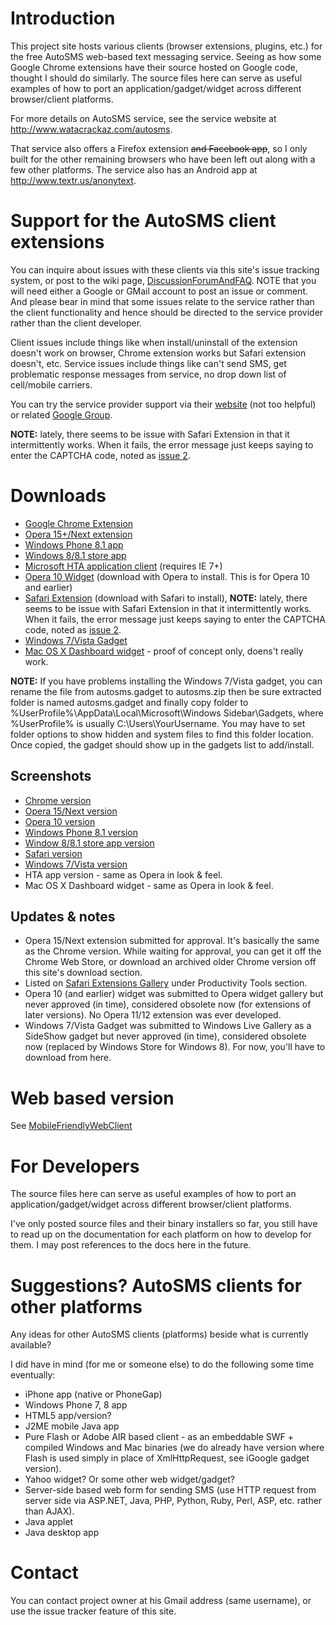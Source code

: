 # Introduction #

This project site hosts various clients (browser extensions, plugins, etc.) for the free AutoSMS web-based text messaging service. Seeing as how some Google Chrome extensions have their source hosted on Google code, thought I should do similarly. The source files here can serve as useful examples of how to port an application/gadget/widget across different browser/client platforms.

For more details on AutoSMS service, see the service website at http://www.watacrackaz.com/autosms.

That service also offers a Firefox extension ~~and Facebook app~~, so I only built for the other remaining browsers who have been left out along with a few other platforms. The service also has an Android app at http://www.textr.us/anonytext.

# Support for the AutoSMS client extensions #

You can inquire about issues with these clients via this site's issue tracking system, or post to the wiki page, [DiscussionForumAndFAQ](DiscussionForumAndFAQ.md). NOTE that you will need either a Google or GMail account to post an issue or comment. And please bear in mind that some issues relate to the service rather than the client functionality and hence should be directed to the service provider rather than the client developer.

Client issues include things like when install/uninstall of the extension doesn't work on browser, Chrome extension works but Safari extension doesn't, etc. Service issues include things like can't send SMS, get problematic response messages from service, no drop down list of cell/mobile carriers.

You can try the service provider support via their [website](http://www.watacrackaz.com/autosms) (not too helpful) or related [Google Group](http://groups.google.com/group/anonytext).

**NOTE:** lately, there seems to be issue with Safari Extension in that it intermittently works. When it fails, the error message just keeps saying to enter the CAPTCHA code, noted as [issue 2](http://code.google.com/p/autosmsclients/issues/detail?id=2).

# Downloads #

  * [Google Chrome Extension](https://chrome.google.com/extensions/detail/ldchbhmddhdbdbhlmhhbbmimlaakplol)
  * [Opera 15+/Next extension](https://addons.opera.com/en/extensions/details/autosms/?display=en)
  * [Windows Phone 8.1 app](http://www.windowsphone.com/en-us/store/app/autosms-client/036c352d-99ff-4fba-9aae-8886b6177a2f)
  * [Windows 8/8.1 store app](http://apps.microsoft.com/windows/app/autosms-client/0c89f13a-c1b0-4095-ae05-952c9ebb0987)
  * [Microsoft HTA application client](http://autosmsclients.googlecode.com/files/autosmshta.zip) (requires IE 7+)
  * [Opera 10 Widget](http://autosmsclients.googlecode.com/files/autosms.wgt) (download with Opera to install. This is for Opera 10 and earlier)
  * [Safari Extension](http://autosmsclients.googlecode.com/files/autosms.safariextz) (download with Safari to install), **NOTE:** lately, there seems to be issue with Safari Extension in that it intermittently works. When it fails, the error message just keeps saying to enter the CAPTCHA code, noted as [issue 2](http://code.google.com/p/autosmsclients/issues/detail?id=2).
  * [Windows 7/Vista Gadget](http://autosmsclients.googlecode.com/files/autosms.gadget)
  * [Mac OS X Dashboard widget](http://code.google.com/p/autosmsclients/downloads/detail?name=autosms.wdgt.zip) - proof of concept only, doens't really work.

**NOTE:** If you have problems installing the Windows 7/Vista gadget, you can rename the file from autosms.gadget to autosms.zip then be sure extracted folder is named autosms.gadget and finally copy folder to %UserProfile%\AppData\Local\Microsoft\Windows Sidebar\Gadgets, where %UserProfile% is usually C:\Users\YourUsername. You may have to set folder options to show hidden and system files to find this folder location. Once copied, the gadget should show up in the gadgets list to add/install.

## Screenshots ##

  * [Chrome version](https://chrome.google.com/extensions/detail/ldchbhmddhdbdbhlmhhbbmimlaakplol)
  * [Opera 15/Next version](https://addons.opera.com/en/extensions/details/autosms/?display=en)
  * [Opera 10 version](http://dlweb.s3.amazonaws.com/software/plugins/opera/autosms_opera_screenshot.png)
  * [Windows Phone 8.1 version](http://www.windowsphone.com/en-us/store/app/autosms-client/036c352d-99ff-4fba-9aae-8886b6177a2f)
  * [Window 8/8.1 store app version](http://apps.microsoft.com/windows/app/autosms-client/0c89f13a-c1b0-4095-ae05-952c9ebb0987)
  * [Safari version](http://dlweb.s3.amazonaws.com/software/plugins/safari/autosms-safari_screenshot2.png)
  * [Windows 7/Vista version](http://dlweb.s3.amazonaws.com/software/plugins/win7vista/autosmswingadget.png)
  * HTA app version - same as Opera in look & feel.
  * Mac OS X Dashboard widget - same as Opera in look & feel.

## Updates & notes ##

  * Opera 15/Next extension submitted for approval. It's basically the same as the Chrome version. While waiting for approval, you can get it off the Chrome Web Store, or download an archived older Chrome version off this site's download section.
  * Listed on [Safari Extensions Gallery](http://extensions.apple.com/#productivity) under Productivity Tools section.
  * Opera 10 (and earlier) widget was submitted to Opera widget gallery but never approved (in time), considered obsolete now (for extensions of later versions). No Opera 11/12 extension was ever developed.
  * Windows 7/Vista Gadget was submitted to Windows Live Gallery as a SideShow gadget but never approved (in time), considered obsolete now (replaced by Windows Store for Windows 8). For now, you'll have to download from here.

# Web based version #

See [MobileFriendlyWebClient](MobileFriendlyWebClient.md)

# For Developers #

The source files here can serve as useful examples of how to port an application/gadget/widget across different browser/client platforms.

I've only posted source files and their binary installers so far, you still have to read up on the documentation for each platform on how to develop for them. I may post references to the docs here in the future.

# Suggestions? AutoSMS clients for other platforms #

Any ideas for other AutoSMS clients (platforms) beside what is currently available?

I did have in mind (for me or someone else) to do the following some time eventually:

  * iPhone app (native or PhoneGap)
  * Windows Phone 7, 8 app
  * HTML5 app/version?
  * J2ME mobile Java app
  * Pure Flash or Adobe AIR based client - as an embeddable SWF + compiled Windows and Mac binaries (we do already have version where Flash is used simply in place of XmlHttpRequest, see iGoogle gadget version).
  * Yahoo widget? Or some other web widget/gadget?
  * Server-side based web form for sending SMS (use HTTP request from server side via ASP.NET, Java, PHP, Python, Ruby, Perl, ASP, etc. rather than AJAX).
  * Java applet
  * Java desktop app

# Contact #

You can contact project owner at his Gmail address (same username), or use the issue tracker feature of this site.